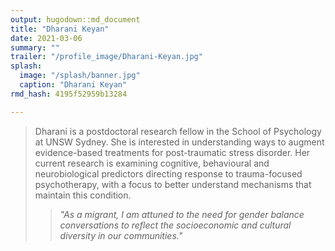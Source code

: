 ```yaml
---
output: hugodown::md_document
title: "Dharani Keyan"
date: 2021-03-06
summary: ""
trailer: "/profile_image/Dharani-Keyan.jpg"
splash:
  image: "/splash/banner.jpg"
  caption: "Dharani Keyan"
rmd_hash: 4195f52959b13284

---
```


> Dharani is a postdoctoral research fellow in the School of Psychology at UNSW Sydney. She is interested in understanding ways to augment evidence-based treatments for post-traumatic stress disorder. Her current research is examining cognitive, behavioural and neurobiological predictors directing response to trauma-focused psychotherapy, with a focus to better understand mechanisms that maintain this condition.
> <blockquote>
> <p>
> <i>"As a migrant, I am attuned to the need for gender balance conversations to reflect the socioeconomic and cultural diversity in our communities."</i>
> </p>
> </blockquote>

